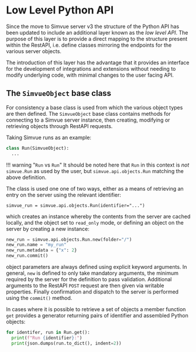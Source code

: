 # Low Level Python API
Since the move to Simvue server v3 the structure of the Python API has been updated to include an additional layer known as the _low level API_. The purpose of this layer is to provide a direct mapping to the structure present within the RestAPI, i.e. define classes mirroring the endpoints for the various server objects.

The introduction of this layer has the advantage that it provides an interface for the development of integrations and extensions without needing to modify underlying code, with minimal changes to the user facing API.

## The `SimvueObject` base class
For consistency a base class is used from which the various object types are then defined. The `SimvueObject` base class contains methods for connecting to a Simvue server instance, then creating, modifying or retrieving objects through RestAPI requests.

Taking Simvue runs as an example:

```python
class Run(SimvueObject):
  ...
```
!!! warning "`Run` vs `Run`"
    It should be noted here that `Run` in this context is _not_ `simvue.Run` as used by the user, but `simvue.api.objects.Run` matching the above definition.

The class is used one one of two ways, either as a means of retrieving an entry on the server using the relevant identifier:

```
simvue_run = simvue.api.objects.Run(identifier="...")
```

which creates an instance whereby the contents from the server are cached locally, and the object set to `read_only` mode,
or defining an object on the server by creating a new instance:

```python
new_run = simvue.api.objects.Run.new(folder="/")
new_run.name = "my_run"
new_run.metadata = {"x": 2}
new_run.commit()
```

object parameters are always defined using explicit keyword arguments. In general, `new` is defined to only take mandatory arguments,
the minimum required by the server for the definition to pass validation. Additional arguments to the RestAPI `POST` request are then
given via writable properties. Finally confirmation and dispatch to the server is performed using the `commit()` method.


In cases where it is possible to retrieve a set of objects a member function `get` provides a generator returning pairs of identifier and assembled Python objects:

```python
for identifer, run in Run.get():
  print(f"Run {identifier}:")
  print(json.dumps(run.to_dict(), indent=2))
```


```
```
